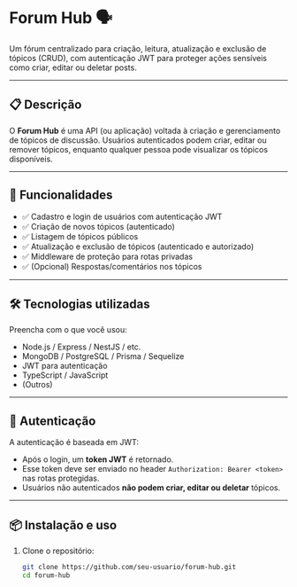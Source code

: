 # Forum Hub 🗣️

Um fórum centralizado para criação, leitura, atualização e exclusão de tópicos (CRUD), com autenticação JWT para proteger ações sensíveis como criar, editar ou deletar posts.

---

## 📋 Descrição

O **Forum Hub** é uma API (ou aplicação) voltada à criação e gerenciamento de tópicos de discussão. Usuários autenticados podem criar, editar ou remover tópicos, enquanto qualquer pessoa pode visualizar os tópicos disponíveis.

---

## 🚀 Funcionalidades

- ✅ Cadastro e login de usuários com autenticação JWT
- ✅ Criação de novos tópicos (autenticado)
- ✅ Listagem de tópicos públicos
- ✅ Atualização e exclusão de tópicos (autenticado e autorizado)
- ✅ Middleware de proteção para rotas privadas
- ✅ (Opcional) Respostas/comentários nos tópicos

---

## 🛠️ Tecnologias utilizadas

Preencha com o que você usou:

- Node.js / Express / NestJS / etc.
- MongoDB / PostgreSQL / Prisma / Sequelize
- JWT para autenticação
- TypeScript / JavaScript
- (Outros)

---

## 🔐 Autenticação

A autenticação é baseada em JWT:

- Após o login, um **token JWT** é retornado.
- Esse token deve ser enviado no header `Authorization: Bearer <token>` nas rotas protegidas.
- Usuários não autenticados **não podem criar, editar ou deletar** tópicos.

---

## 📦 Instalação e uso

1. Clone o repositório:
   ```bash
   git clone https://github.com/seu-usuario/forum-hub.git
   cd forum-hub

